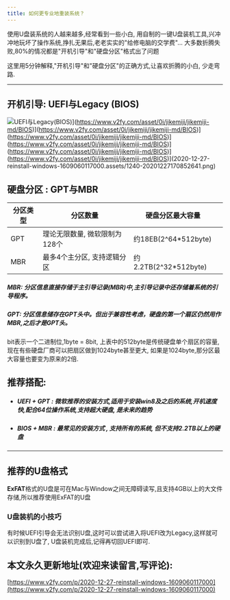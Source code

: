 ```yaml
---
title: 如何更专业地重装系统？
---
```




使用U盘装系统的人越来越多,经常看到一些小白, 用自制的一键U盘装机工具,兴冲冲地玩坏了操作系统,挣扎无果后,老老实实的"给修电脑的交学费"...
大多数折腾失败,80%的情况都是"开机引导"和"硬盘分区"格式出了问题

这里用5分钟解释,"开机引导"和"硬盘分区"的正确方式,让喜欢折腾的小白, 少走弯路.

---

## 开机引导: UEFI与Legacy (BIOS)

![UEFI与Legacy(BIOS)](https://www.v2fy.com/asset/0i/jikemiji/jikemiji-md/BIOS)](https://www.v2fy.com/asset/0i/jikemiji/jikemiji-md/BIOS)](https://www.v2fy.com/asset/0i/jikemiji/jikemiji-md/BIOS)](https://www.v2fy.com/asset/0i/jikemiji/jikemiji-md/BIOS)](https://www.v2fy.com/asset/0i/jikemiji/jikemiji-md/BIOS)](https://www.v2fy.com/asset/0i/jikemiji/jikemiji-md/BIOS)](https://www.v2fy.com/asset/0i/jikemiji/jikemiji-md/BIOS)](2020-12-27-reinstall-windows-1609060117000.assets/1240-20201227170852641.png)

## 硬盘分区 :  GPT与MBR

| 分区类型 | 分区数量                      | 硬盘分区最大容量      |      |
| -------- | ----------------------------- | --------------------- | ---- |
| GPT      | 理论无限数量, 微软限制为128个 | 约18EB(2^64*512byte)  |      |
| MBR      | 最多4个主分区, 支持逻辑分区   | 约2.2TB(2^32*512byte) |      |

 ##### MBR: 分区信息直接存储于主引导记录(MBR)中,主引导记录中还存储着系统的引导程序。

##### GPT: 分区信息储存在GPT头中。但出于兼容性考虑，硬盘的第一个扇区仍然用作MBR,之后才是GPT头。

bit表示一个二进制位,1byte = 8bit, 上表中的512byte是传统硬盘单个扇区的容量,现在有些硬盘厂商可以把扇区做到1024byte甚至更大, 如果是1024byte,那分区最大容量也要变为原来的2倍.

## 推荐搭配:

- ##### UEFI + GPT : 微软推荐的安装方式,适用于安装win8及之后的系统,开机速度快,配合64位操作系统,支持超大硬盘, 是未来的趋势

- ##### BIOS + MBR : 最常见的安装方式 , 支持所有的系统, 但不支持2.2TB以上的硬盘

---

## 推荐的U盘格式
**ExFAT**格式的U盘是可在Mac与Window之间无障碍读写,且支持4GB以上的大文件存储,所以推荐使用ExFAT的U盘

### U盘装机的小技巧
有时候UEFI引导会无法识别U盘,这时可以尝试进入将UEFI改为Legacy,这样就可以识别到U盘了, U盘装机完成后,记得再切回UEFI即可.



## 本文永久更新地址(欢迎来读留言,写评论):

[https://www.v2fy.com/p/2020-12-27-reinstall-windows-1609060117000](https://www.v2fy.com/p/2020-12-27-reinstall-windows-1609060117000)


